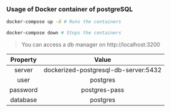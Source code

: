 ### Usage of Docker container of postgreSQL

```bash
docker-compose up -d # Runs the containers
```

```bash
docker-compose down # Stops the containers
```

> You can access a db manager on http://localhost:3200


| Property      | Value |
|    :----:   |    :----:   |
| server      | dockerized-postgresql-db-server:5432       |
| user   | postgres        |
| password   | postgres-pass        |
| database   |postgres     |